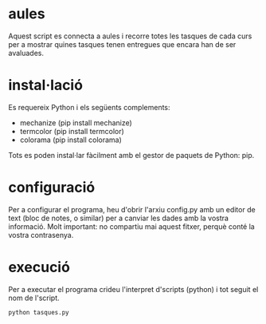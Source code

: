 # aules
Aquest script es connecta a aules i recorre totes les tasques de cada curs per a mostrar quines tasques tenen entregues que encara han de ser avaluades.

# instal·lació
Es requereix Python i els següents complements:
* mechanize (pip install mechanize)
* termcolor (pip install termcolor)
* colorama (pip install colorama)

Tots es poden instal·lar fàcilment amb el gestor de paquets de Python: pip.

# configuració
Per a configurar el programa, heu d'obrir l'arxiu config.py amb un editor de text (bloc de notes, o similar) per a canviar les dades amb la vostra informació. Molt important: no compartiu mai aquest fitxer, perquè conté la vostra contrasenya.

# execució
Per a executar el programa crideu l'interpret d'scripts (python) i tot seguit el nom de l'script.

`python tasques.py`
